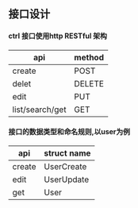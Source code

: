 <html lang="en">
<head>
<meta charset="utf-8">
<meta name="viewport" content="width=device-width, initial-scale=1">
<link rel="stylesheet" href="//cdnjs.cloudflare.com/ajax/libs/github-markdown-css/2.10.0/github-markdown.min.css">
<style>
	.markdown-body {
		box-sizing: border-box;
		min-width: 200px;
		max-width: 980px;
		margin: 0 auto;
		padding: 45px;
	}

	@media (max-width: 767px) {
		.markdown-body {
			padding: 15px;
		}
	}
</style> </head>
<body> <article class="markdown-body">

<h2>
<a id="user-content-接口设计" class="anchor" href="#%E6%8E%A5%E5%8F%A3%E8%AE%BE%E8%AE%A1" aria-hidden="true"><span aria-hidden="true" class="octicon octicon-link"></span></a>接口设计</h2>
<h4>
<a id="user-content-ctrl-接口使用http-restful-架构" class="anchor" href="#ctrl-%E6%8E%A5%E5%8F%A3%E4%BD%BF%E7%94%A8http-restful-%E6%9E%B6%E6%9E%84" aria-hidden="true"><span aria-hidden="true" class="octicon octicon-link"></span></a>ctrl 接口使用http RESTful 架构</h4>
<table>
<thead>
<tr>
<th>api</th>
<th>method</th>
</tr>
</thead>
<tbody>
<tr>
<td>create</td>
<td>POST</td>
</tr>
<tr>
<td>delet</td>
<td>DELETE</td>
</tr>
<tr>
<td>edit</td>
<td>PUT</td>
</tr>
<tr>
<td>list/search/get</td>
<td>GET</td>
</tr>
</tbody>
</table>
<h4>
<a id="user-content-接口的数据类型和命名规则以user为例" class="anchor" href="#%E6%8E%A5%E5%8F%A3%E7%9A%84%E6%95%B0%E6%8D%AE%E7%B1%BB%E5%9E%8B%E5%92%8C%E5%91%BD%E5%90%8D%E8%A7%84%E5%88%99%E4%BB%A5user%E4%B8%BA%E4%BE%8B" aria-hidden="true"><span aria-hidden="true" class="octicon octicon-link"></span></a>接口的数据类型和命名规则,以user为例</h4>
<table>
<thead>
<tr>
<th>api</th>
<th>struct name</th>
</tr>
</thead>
<tbody>
<tr>
<td>create</td>
<td>UserCreate</td>
</tr>
<tr>
<td>edit</td>
<td>UserUpdate</td>
</tr>
<tr>
<td>get</td>
<td>User</td>
</tr>
</tbody>
</table>
</article></body>
